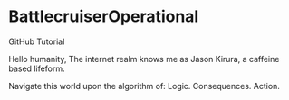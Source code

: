 # BattlecruiserOperational
GitHub Tutorial

Hello humanity,
The internet realm knows me as Jason Kirura, a caffeine based lifeform.

Navigate this world upon the algorithm of:
Logic.
Consequences.
Action.
